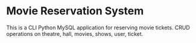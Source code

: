 # Movie Reservation System
This is a CLI Python MySQL application for reserving movie tickets.
CRUD operations on theatre, hall, movies, shows, user, ticket.
